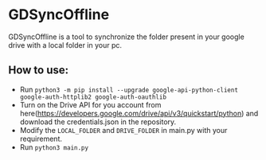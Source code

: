 # GDSyncOffline
GDSyncOffline is a tool to synchronize the folder present in your google drive with a local folder in your pc.

## How to use:
* Run `python3 -m pip install --upgrade google-api-python-client google-auth-httplib2 google-auth-oauthlib `
* Turn on the Drive API for you account from here(https://developers.google.com/drive/api/v3/quickstart/python) and download the credentials.json in the repository.
* Modify the `LOCAL_FOLDER` and `DRIVE_FOLDER` in main.py with your requirement.
* Run `python3 main.py`
